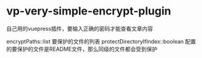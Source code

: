# vp-very-simple-encrypt-plugin


自己用的vuepress插件，要输入正确的密码才能查看文章内容

encryptPaths::list 要保护的文件的列表
protectDirectoryIfIndex::boolean 配置的要保护的文件是README文件，那么同级的文件都会受到保护
